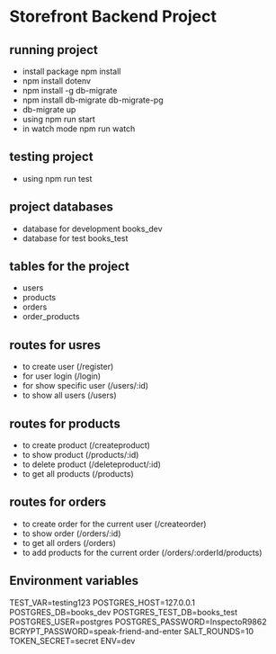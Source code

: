 # Storefront Backend Project


## running project
- install package npm install
- npm install dotenv
- npm install -g db-migrate
- npm install db-migrate db-migrate-pg
- db-migrate up
- using npm run start
- in watch mode npm run watch 

 ## testing project
 - using npm run test

## project databases
- database for development books_dev
- database for test books_test

## tables for the project 
- users
- products
- orders 
- order_products

## routes for usres
- to create user (/register)
- for user login (/login)
- for show specific user (/users/:id)
- to show all users (/users)


## routes for products 
- to create product (/createproduct)
- to show product (/products/:id)
- to delete product (/deleteproduct/:id)
- to get all products (/products)


## routes for orders 
- to create order for the current user (/createorder)
- to show order (/orders/:id)
- to get all orders (/orders)
- to add products for the current order (/orders/:orderId/products)

## Environment variables
TEST_VAR=testing123
POSTGRES_HOST=127.0.0.1
POSTGRES_DB=books_dev
POSTGRES_TEST_DB=books_test
POSTGRES_USER=postgres
POSTGRES_PASSWORD=InspectoR9862
BCRYPT_PASSWORD=speak-friend-and-enter
SALT_ROUNDS=10
TOKEN_SECRET=secret
ENV=dev





